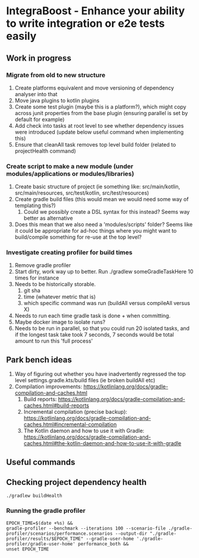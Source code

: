 # IntegraBoost - Enhance your ability to write integration or e2e tests easily

## Work in progress

### Migrate from old to new structure
   1. Create platforms equivalent and move versioning of dependency analyser into that
   2. Move java plugins to kotlin plugins
   3. Create some test plugin (maybe this is a platform?), which might copy across junit properties from the base plugin (ensuring parallel is set by default for example)
   4. Add check into tasks at root level to see whether dependency issues were introduced (update below useful command when implementing this)
   5. Ensure that cleanAll task removes top level build folder (related to projectHealth command)

### Create script to make a new module (under modules/applications or modules/libraries)
   1. Create basic structure of project (ie something like: src/main/kotlin, src/main/resources, src/test/kotlin, src/test/resources)
   2. Create gradle build files (this would mean we would need some way of templating this?)
      1. Could we possibly create a DSL syntax for this instead? Seems way better as alternative
   3. Does this mean that we also need a 'modules/scripts' folder? Seems like it could be appropriate for ad-hoc things
      where you might want to build/compile something for re-use at the top level?

### Investigate creating profiler for build times
   1. Remove gradle profiler
   2. Start dirty, work way up to better. Run ./gradlew someGradleTaskHere 10 times for instance
   3. Needs to be historically storable. 
      1. git sha
      2. time (whatever metric that is)
      3. which specific command was run (buildAll versus compileAll versus X)
   4. Needs to run each time gradle task is done + when committing.
   5. Maybe docker image to isolate runs?
   6. Needs to be run in parallel, so that you could run 20 isolated tasks, and if the longest task take took 7 seconds, 
      7 seconds would be total amount to run this 'full process'

## Park bench ideas

1. Way of figuring out whether you have inadvertently regressed the top level settings.gradle.kts/build files (ie broken buildAll etc)
2. Compilation improvements: https://kotlinlang.org/docs/gradle-compilation-and-caches.html
   1. Build reports: https://kotlinlang.org/docs/gradle-compilation-and-caches.html#build-reports
   2. Incremental compilation (precise backup): https://kotlinlang.org/docs/gradle-compilation-and-caches.html#incremental-compilation
   3. The Kotlin daemon and how to use it with Gradle: https://kotlinlang.org/docs/gradle-compilation-and-caches.html#the-kotlin-daemon-and-how-to-use-it-with-gradle

## Useful commands

## Checking project dependency health

```
./gradlew buildHealth
```

### Running the gradle profiler

```
EPOCH_TIME=$(date +%s) &&
gradle-profiler --benchmark --iterations 100 --scenario-file ./gradle-profiler/scenarios/performance.scenarios --output-dir "./gradle-profiler/results/$EPOCH_TIME" --gradle-user-home './gradle-profiler/gradle-user-home' performance_both &&
unset EPOCH_TIME
```
